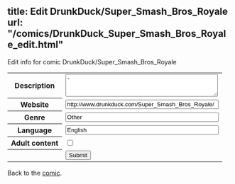 title: Edit DrunkDuck/Super_Smash_Bros_Royale
url: "/comics/DrunkDuck_Super_Smash_Bros_Royale_edit.html"
---
Edit info for comic DrunkDuck/Super_Smash_Bros_Royale

<form name="comic" action="http://gaepostmail.appspot.com/comic/" method="post">
<table class="comicinfo">
<tr>
<th>Description</th><td><textarea name="description" cols="40" rows="3">-</textarea></td>
</tr>
<tr>
<th>Website</th><td><input type="text" name="url" value="http://www.drunkduck.com/Super_Smash_Bros_Royale/" size="40"/></td>
</tr>
<tr>
<th>Genre</th><td><input type="text" name="genre" value="Other" size="40"/></td>
</tr>
<tr>
<th>Language</th><td><input type="text" name="language" value="English" size="40"/></td>
</tr>
<tr>
<th>Adult content</th><td><input type="checkbox" name="adult" value="adult" /></td>
</tr>
<tr>
<th></th><td>
<input type="hidden" name="comic" value="DrunkDuck_Super_Smash_Bros_Royale" />
<input type="submit" name="submit" value="Submit" />
</td>
</tr>
</table>
</form>

Back to the [comic](DrunkDuck_Super_Smash_Bros_Royale.html).
